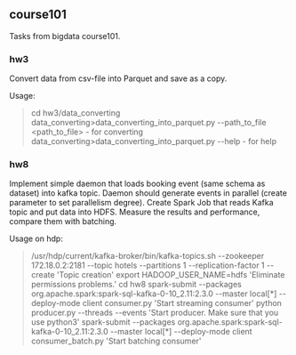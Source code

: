 ## course101
Tasks from bigdata course101.

### hw3
Convert data from csv-file into Parquet and save as a copy.

Usage:
>cd hw3/data_converting
>data_converting>data_converting_into_parquet.py --path_to_file <path_to_file>  - for converting
>data_converting>data_converting_into_parquet.py --help - for help


### hw8
Implement simple daemon that loads booking event (same schema as dataset) into kafka topic. Daemon should generate events in parallel (create parameter to set parallelism degree).
Create Spark Job that reads Kafka topic and put data into HDFS.
Measure the results and performance, compare them with batching.

Usage on hdp:
>/usr/hdp/current/kafka-broker/bin/kafka-topics.sh --zookeeper 172.18.0.2:2181 --topic hotels --partitions 1  --replication-factor 1 --create 'Topic creation'
>export HADOOP_USER_NAME=hdfs 'Eliminate permissions problems.'
>cd hw8
>spark-submit --packages org.apache.spark:spark-sql-kafka-0-10_2.11:2.3.0 --master local[\*] --deploy-mode client consumer.py 'Start streaming consumer'
>python producer.py --threads <number of threads> --events <number of events> 'Start producer. Make sure that you use python3'
>spark-submit --packages org.apache.spark:spark-sql-kafka-0-10_2.11:2.3.0 --master local[\*] --deploy-mode client consumer_batch.py 'Start batching consumer'
